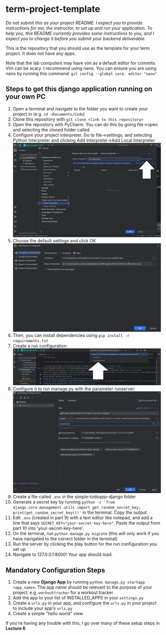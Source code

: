 # term-project-template

*Do not submit this as your project README. I expect you to provide instructions for me, the instructor, to set up and run your application. To help you, this README currently provides some instructions to you, and I expect you to change it before you submit your backend deliverable.*

This is the repository that you should use as the template for your term project. It does not have any apps.

Note that the lab computers may have vim as a default editor for commits. Vim can be scary. I recommend using nano. You can ensure you are using nano by running this command: `git config --global core. editor "nano"`

## Steps to get this django application running on your own PC

1) Open a terminal and navigate to the folder you want to create your project in (e.g. `cd ~Documents/Code`)
2) Clone this repository with `git clone <link to this repository>`
3) Open the repository with PyCharm. You can do this by going file->open and selecting the cloned folder called
4) Configure your project interpreter. Go to file->settings, and selecting Python Interpreter and clicking Add Interpreter->Add Local Interpreter
![screenshot for adding interpreter](readme_assets/add-interpreter.PNG)
5) Choose the default settings and click OK
![screenshot for virtualenv settings](readme_assets/confirm-interpreter.PNG)
6) Then, you can install dependencies using `pip install -r requirements.txt`
7) Create a run configuration:
![edit run configs](readme_assets/edit-run-configuration.png)
8) Configure it to run manage.py with the parameter runserver:
![finished run config](readme_assets/finished-run-configuration.png)
9) Create a file called `.env` in the simple-todoapp-django folder
10) Generate a secret key by running `python -c 'from django.core.management.utils import get_random_secret_key; print(get_random_secret_key())'` in the terminal. Copy the output.
11) Edit `.env` (created in part 9) with a text editor like notepad, and add a line that says `SECRET_KEY="your-secret-key-here"`. Paste the output from part 10 into 'your-secret-key-here'.
12) On the terminal, run `python manage.py migrate` (this will only work if you have navigated to the correct folder in the terminal)
13) Run the server by clicking the play button for the run configuration you set up
14) Navigate to 127.0.0.1:8000! Your app should load.

## Mandatory Configuration Steps

1. Create a new **Django App** by running `python manage.py startapp <app_name>`. The app name should be relevant to the purpose of your project: e.g. `workouttracker` for a workout tracker.
2. Add the app to your list of INSTALLED_APPS in your `settings.py`
3. Create a `urls.py` in your app, and configure the `urls.py` in your project to include your app's `urls.py`
4. Create a simple "hello world" view

If you're having any trouble with this, I go over many of these setup steps in **Lecture 6**